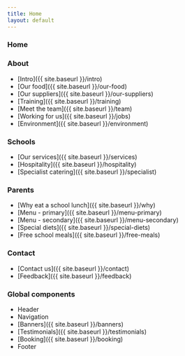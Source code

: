 ```yaml
---
title: Home
layout: default
---
```


### Home

### About
- [Intro]({{ site.baseurl }}/intro)
- [Our food]({{ site.baseurl }}/our-food)
- [Our suppliers]({{ site.baseurl }}/our-suppliers)
- [Training]({{ site.baseurl }}/training)
- [Meet the team]({{ site.baseurl }}/team)
- [Working for us]({{ site.baseurl }}/jobs)
- [Environment]({{ site.baseurl }}/environment)

### Schools
- [Our services]({{ site.baseurl }}/services)
- [Hospitality]({{ site.baseurl }}/hospitality)
- [Specialist catering]({{ site.baseurl }}/specialist)

### Parents
- [Why eat a school lunch]({{ site.baseurl }}/why)
- [Menu - primary]({{ site.baseurl }}/menu-primary)
- [Menu - secondary]({{ site.baseurl }}/menu-secondary)
- [Special diets]({{ site.baseurl }}/special-diets)
- [Free school meals]({{ site.baseurl }}/free-meals)

### Contact
- [Contact us]({{ site.baseurl }}/contact)
- [Feedback]({{ site.baseurl }}/feedback)

### Global components
- Header
- Navigation
- [Banners]({{ site.baseurl }}/banners)
- [Testimonials]({{ site.baseurl }}/testimonials)
- [Booking]({{ site.baseurl }}/booking)
- Footer
